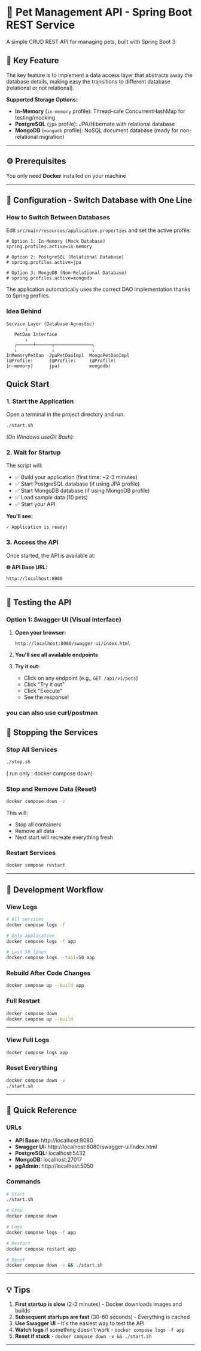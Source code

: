 # 🐾 Pet Management API - Spring Boot REST Service

A simple CRUD REST API for managing pets, built with Spring Boot 3

## 🎯 Key Feature
The key feature is to implement a data access layer that abstracts away the database details, 
making easy the transitions to different database (relational or not relational).

**Supported Storage Options:**
- **In-Memory** (`in-memory` profile): Thread-safe ConcurrentHashMap for testing/mocking
- **PostgreSQL** (`jpa` profile): JPA/Hibernate with relational database
- **MongoDB** (`mongodb` profile): NoSQL document database (ready for non-relational migration)



---

## ⚙️ Prerequisites

You only need **Docker** installed on your machine

---

## 🔧 Configuration - Switch Database with One Line

### How to Switch Between Databases

Edit `src/main/resources/application.properties` and set the active profile:

```properties
# Option 1: In-Memory (Mock Database)
spring.profiles.active=in-memory

# Option 2: PostgreSQL (Relational Database)
# spring.profiles.active=jpa

# Option 3: MongoDB (Non-Relational Database)
# spring.profiles.active=mongodb
```

The application automatically uses the correct DAO implementation thanks to Spring profiles.

### Idea Behind

```
Service Layer (Database-Agnostic)
       ↓
   PetDao Interface
       ↓
   ┌──────┴──────┬──────────────┐
   ↓             ↓              ↓
InMemoryPetDao  JpaPetDaoImpl  MongoPetDaoImpl
(@Profile:      (@Profile:     (@Profile:
in-memory)      jpa)           mongodb)
```

## Quick Start

### 1. Start the Application

Open a terminal in the project directory and run:

```bash
./start.sh
```
*(On Windows useGit Bash):*



### 2. Wait for Startup

The script will:
- ✅ Build your application (first time: ~2-3 minutes)
- ✅ Start PostgreSQL database (if using JPA profile)
- ✅ Start MongoDB database (if using MongoDB profile)
- ✅ Load sample data (10 pets)
- ✅ Start your API

**You'll see:**
```
✓ Application is ready!
```


### 3. Access the API

Once started, the API is available at:

**🌐 API Base URL:**
```
http://localhost:8080
```

---

## 🧪 Testing the API

### Option 1: Swagger UI (Visual Interface)

1. **Open your browser:**
   ```
   http://localhost:8080/swagger-ui/index.html
   ```

2. **You'll see all available endpoints**

3. **Try it out:**
    - Click on any endpoint (e.g., `GET /api/v1/pets`)
    - Click "Try it out"
    - Click "Execute"
    - See the response!

### you can also use curl/postman ###

## 🛑 Stopping the Services

### Stop All Services

```bash
./stop.sh
```
( run only : docker compose down)


### Stop and Remove Data (Reset)
```bash
docker compose down -v
```

This will:
- Stop all containers
- Remove all data
- Next start will recreate everything fresh

### Restart Services
```bash
docker compose restart
```

---

## 🔄 Development Workflow

### View Logs
```bash
# All services
docker compose logs -f

# Only application
docker compose logs -f app

# Last 50 lines
docker compose logs --tail=50 app
```

### Rebuild After Code Changes
```bash
docker compose up --build app
```

### Full Restart
```bash
docker compose down
docker compose up --build
```

---

### View Full Logs
```bash
docker compose logs app
```


### Reset Everything
```bash
docker compose down -v
./start.sh
```

---

## 🎯 Quick Reference

### URLs
- **API Base:** http://localhost:8080
- **Swagger UI:** http://localhost:8080/swagger-ui/index.html
- **PostgreSQL:** localhost:5432
- **MongoDB:** localhost:27017
- **pgAdmin:** http://localhost:5050

### Commands
```bash
# Start
./start.sh

# Stop
docker compose down

# Logs
docker compose logs -f app

# Restart
docker compose restart app

# Reset
docker compose down -v && ./start.sh
```

---

## 💡 Tips

1. **First startup is slow** (2-3 minutes) - Docker downloads images and builds
2. **Subsequent startups are fast** (30-60 seconds) - Everything is cached
3. **Use Swagger UI** - It's the easiest way to test the API
4. **Watch logs** if something doesn't work - `docker compose logs -f app`
5. **Reset if stuck** - `docker compose down -v && ./start.sh`

---
